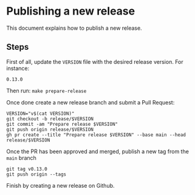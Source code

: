 # Publishing a new release

This document explains how to publish a new release.

## Steps

First of all, update the `VERSION` file with the desired release version.
For instance:
```
0.13.0
```

Then run: `make prepare-release`

Once done create a new release branch and submit a Pull Request:

```
VERSION="v$(cat VERSION)"
git checkout -b release/$VERSION
git commit -am "Prepare release $VERSION"
git push origin release/$VERSION
gh pr create --title "Prepare release $VERSION" --base main --head release/$VERSION
```

Once the PR has been approved and merged, publish a new tag from the `main` branch

```
git tag v0.13.0
git push origin --tags
```

Finish by creating a new release on Github.